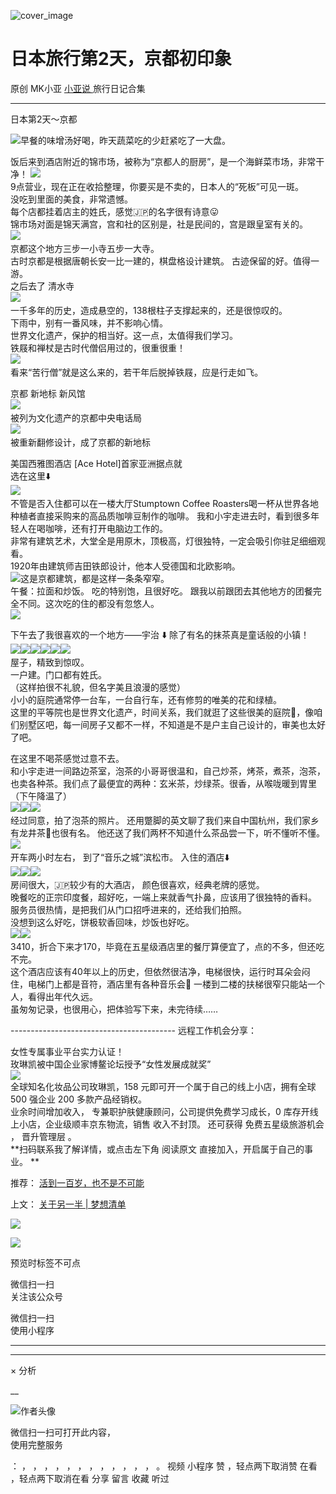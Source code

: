 ![cover_image](https://mmbiz.qpic.cn/mmbiz_jpg/A8SKDch4cJGCJV1zyrv07ZNKB3mUbBpvlh5BVAckH2ybTG7ianSSUoTicpJcxGMPnxUXBXib6RzicPdZKC7WwBiaeXQ/0?wx_fmt=jpeg)

#  日本旅行第2天，京都初印象

原创  MK小亚  [ 小亚说 ](https://mp.weixin.qq.com/mp/appmsgalbum?__biz=MzUxNDAwNTk0MQ==&action=getalbum&album_id=2876587720456847362#wechat_redirect) 旅行日记合集

__ _ _ _ _

  

日本第2天～京都

  

![](https://mmbiz.qpic.cn/mmbiz_jpg/A8SKDch4cJHxKNnXaUwicOJUsT6EwpvcELEWdVCSDnybQ53cLDrsoNtgR3zUkkyje8MVUnc9NTaibw3PJOIfHllw/640?wx_fmt=jpeg)
​  ​  早餐的味增汤好喝，昨天蔬菜吃的少赶紧吃了一大盘。  
  
饭后来到酒店附近的锦市场，被称为“京都人的厨房”，是一个海鲜菜市场，非常干净！
![](https://mmbiz.qpic.cn/mmbiz_jpg/A8SKDch4cJHxKNnXaUwicOJUsT6EwpvcE4RkZ3txD2EzlBJddJIPiaczEs2icwSs5olkY9SpdtPxjTKm5icfxY4urA/640?wx_fmt=jpeg)
​  
9点营业，现在正在收拾整理，你要买是不卖的，日本人的“死板”可见一斑。  
没吃到里面的美食，非常遗憾。  
每个店都挂着店主的姓氏，感觉🇯🇵的名字很有诗意😛  
锦市场对面是锦天满宫，宫和社的区别是，社是民间的，宫是跟皇室有关的。  
![](https://mmbiz.qpic.cn/mmbiz_jpg/A8SKDch4cJHxKNnXaUwicOJUsT6EwpvcE8bWNKI0XBMDoGibMU3r8kUYax39icFSnstdA5qIuYryohy0v49AjpB2A/640?wx_fmt=jpeg)
​  
京都这个地方三步一小寺五步一大寺。  
古时京都是根据唐朝长安一比一建的，棋盘格设计建筑。  古迹保留的好。值得一游。  
之后去了  清水寺  
![](https://mmbiz.qpic.cn/mmbiz_jpg/A8SKDch4cJHxKNnXaUwicOJUsT6EwpvcEFD7ibTCDWyVIBia48dR2jbn6wXTM98Eqic6l7I9mQIkrKhnl6IfFp0cuw/640?wx_fmt=jpeg)
​  
一千多年的历史，造成悬空的，138根柱子支撑起来的，还是很惊叹的。  
下雨中，别有一番风味，并不影响心情。  
世界文化遗产，保护的相当好。这一点，太值得我们学习。  
铁屐和禅杖是古时代僧侣用过的，很重很重！  
![](https://mmbiz.qpic.cn/mmbiz_jpg/A8SKDch4cJHxKNnXaUwicOJUsT6EwpvcENQpNOvWXb5Rbx8uGMqJnkwIEecZMpVRMgFKHCvzhHzLmbibqpfyxfvw/640?wx_fmt=jpeg)
​  
看来“苦行僧”就是这么来的，若干年后脱掉铁屐，应是行走如飞。  
  
京都 新地标 新风馆  
![](https://mmbiz.qpic.cn/mmbiz_jpg/A8SKDch4cJHxKNnXaUwicOJUsT6EwpvcE6pRqWEaw4YNvxgTqMwCClK7u0rEnTDXrYNXR8XTmcWy6JJzmzE6urQ/640?wx_fmt=jpeg)
​  
被列为文化遗产的京都中央电话局  
![](https://mmbiz.qpic.cn/mmbiz_jpg/A8SKDch4cJHxKNnXaUwicOJUsT6EwpvcEely8ocgkEZQ2OA61kkKnjQjkvRCVOPDFDiarvicCzqazbgSibwv3R3ialg/640?wx_fmt=jpeg)
​  
被重新翻修设计，成了京都的新地标  
  
美国西雅图酒店 [Ace Hotel]首家亚洲据点就  
选在这里⬇️  
![](https://mmbiz.qpic.cn/mmbiz_jpg/A8SKDch4cJHxKNnXaUwicOJUsT6EwpvcEEricdHz1aUHlld7Utkw093mc1m3AFw96Nk0XPg6Z13juxFVRw7MD7TQ/640?wx_fmt=jpeg)
​  
不管是否入住都可以在一楼大厅Stumptown Coffee Roasters喝一杯从世界各地种植者直接采购来的高品质咖啡豆制作的咖啡。
我和小宇走进去时，看到很多年轻人在喝咖啡，还有打开电脑边工作的。  
非常有建筑艺术，大堂全是用原木，顶极高，灯很独特，一定会吸引你驻足细细观看。  
1920年由建筑师吉田铁郎设计，他本人受德国和北欧影响。  
![](https://mmbiz.qpic.cn/mmbiz_jpg/A8SKDch4cJGCJV1zyrv07ZNKB3mUbBpvEnyMFVLvntgmcWwZfsX5ZsiamcR3nVMo1rUILuWupb8iclC5aZ86UE9Q/640?wx_fmt=jpeg)
​  这是京都建筑，都是这样一条条窄窄。  
午餐：拉面和炒饭。  吃的特别饱，且很好吃。  跟我以前跟团去其他地方的团餐完全不同。这次吃的住的都没有忽悠人。  
![](https://mmbiz.qpic.cn/mmbiz_jpg/A8SKDch4cJGCJV1zyrv07ZNKB3mUbBpv0898QMPEpHyadWscW0TFSPjnukHaWaqEj1k8pjefG05eTuqwibdlBHA/640?wx_fmt=jpeg)  
  
下午去了我很喜欢的一个地方——宇治 ⬇️  除了有名的抹茶​  真是童话般的小镇！  
![](https://mmbiz.qpic.cn/mmbiz_jpg/A8SKDch4cJGCJV1zyrv07ZNKB3mUbBpv3xmsiblYnX9QtZoZDqVde9BdyWKAtL8mkOGbUuQnR2TMoAOoxyicKkTw/640?wx_fmt=jpeg)
​
![](https://mmbiz.qpic.cn/mmbiz_jpg/A8SKDch4cJGCJV1zyrv07ZNKB3mUbBpvYIGE1uHLc5nheuWV29x5ZJn7D6BMuzrEoyS0iab57FIibKJyO1M520lw/640?wx_fmt=jpeg)
​
![](https://mmbiz.qpic.cn/mmbiz_jpg/A8SKDch4cJGCJV1zyrv07ZNKB3mUbBpvTU8c8Cbib1FTfuGWKZutvntHrS0O68eOkURBoWmsA9icmoGCManiaLGDg/640?wx_fmt=jpeg)
​
![](https://mmbiz.qpic.cn/mmbiz_jpg/A8SKDch4cJGCJV1zyrv07ZNKB3mUbBpvgZp4Zyz1NZoYFjrjAXRZBibqDqpCFltQIJJq3iafsAKtNJD6bDdpicFgQ/640?wx_fmt=jpeg)
​
![](https://mmbiz.qpic.cn/mmbiz_jpg/A8SKDch4cJGCJV1zyrv07ZNKB3mUbBpv73qLx8Z0yyhmzQwJMQMk1HSDsXHROicXIuRMyodn7eXq2m6bjkVvpZA/640?wx_fmt=jpeg)
​
![](https://mmbiz.qpic.cn/mmbiz_jpg/A8SKDch4cJGCJV1zyrv07ZNKB3mUbBpvIK0l6xj3tscnqZxUTwYpfcDdKbXjIibia4sJuAFvmu21N9wWfmSBgicLw/640?wx_fmt=jpeg)
​  
屋子，精致到惊叹。  
一户建。门口都有姓氏。  
（这样拍很不礼貌，但名字美且浪漫的感觉）  
小小的庭院通常停一台车，一台自行车，还有修剪的唯美的花和绿植。  
这里的平等院也是世界文化遗产，时间关系，我们就逛了这些很美的庭院🏡，像咱们别墅区吧，每一间房子又都不一样，不知道是不是户主自己设计的，审美也太好了吧。  
  
在这里不喝茶感觉过意不去。  
和小宇走进一间路边茶室，泡茶的小哥哥很温和，自己炒茶，烤茶，煮茶，泡茶，也卖各种茶。我们点了最便宜的两种：玄米茶，炒绿茶。很香，从喉咙暖到胃里（下午降温了）  
![](https://mmbiz.qpic.cn/mmbiz_jpg/A8SKDch4cJGCJV1zyrv07ZNKB3mUbBpvUicmMA6ZNz1m21MNnVfia4Jx09r9XcxOgaqUE6gDvx8zyicHG4HnUN7gw/640?wx_fmt=jpeg)
​
![](https://mmbiz.qpic.cn/mmbiz_jpg/A8SKDch4cJGCJV1zyrv07ZNKB3mUbBpvl8ZG12CsIyQsdj8NxELslkYaE0sp0pYHWkiaxxvxBwSR0guYxgNFNhQ/640?wx_fmt=jpeg)
​
![](https://mmbiz.qpic.cn/mmbiz_jpg/A8SKDch4cJGCJV1zyrv07ZNKB3mUbBpvufJDZWz9pXsJOknQjRTsT1ZBdRUj8y3Wvm0yJ6SIaMKewJ7hFbyZcA/640?wx_fmt=jpeg)
​  
经过同意，拍了泡茶的照片。  还用蹩脚的英文聊了我们来自中国杭州，我们家乡有龙井茶🍵也很有名。  他还送了我们两杯不知道什么茶品尝一下，听不懂听不懂。  
![](https://mmbiz.qpic.cn/mmbiz_jpg/A8SKDch4cJGCJV1zyrv07ZNKB3mUbBpvAzGPo6z1mMdtBdryhPFlzPWVgmppngbzZMpvla3KwOQicWiab4YX0POw/640?wx_fmt=jpeg)
​  
开车两小时左右，  到了“音乐之城”滨松市。  入住的酒店⬇️  
![](https://mmbiz.qpic.cn/mmbiz_jpg/A8SKDch4cJGCJV1zyrv07ZNKB3mUbBpvk9oSyoqVo5Yg8aNSyZ38ESdejdgXibDiaeXCdEriaAsszqt8as3UXO0vA/640?wx_fmt=jpeg)
​
![](https://mmbiz.qpic.cn/mmbiz_jpg/A8SKDch4cJGCJV1zyrv07ZNKB3mUbBpvcJhNO3adtWRczUpVXseUsRHJNxPXrNibeqaRjzT34XzS8RTPqePJQxQ/640?wx_fmt=jpeg)
​
![](https://mmbiz.qpic.cn/mmbiz_jpg/A8SKDch4cJGCJV1zyrv07ZNKB3mUbBpv0wqyNZ28ibictTR5G0TcPcibFOegOlCvjsCPMLPCp18pM86mU5UuMDCxQ/640?wx_fmt=jpeg)
​  
房间很大，🇯🇵较少有的大酒店，  颜色很喜欢，经典老牌的感觉。  
晚餐吃的正宗印度餐，超好吃，一端上来就香气扑鼻，应该用了很独特的香料。  
服务员很热情，是把我们从门口招呼进来的，还给我们拍照。  
没想到这么好吃，饼极软香回味，炒饭也好吃。  
![](https://mmbiz.qpic.cn/mmbiz_jpg/A8SKDch4cJGCJV1zyrv07ZNKB3mUbBpvibqqCiaNmwlH28TqQ6NEDeOLojDBzeLMvB28LdjeVpNugRrdhxZzbw5Q/640?wx_fmt=jpeg)
​
![](https://mmbiz.qpic.cn/mmbiz_jpg/A8SKDch4cJGCJV1zyrv07ZNKB3mUbBpviaPklGb3oql2R6fPh0vIkZplmQSun7OHQd3zGwJOS0RWG5aUjgRJLpw/640?wx_fmt=jpeg)
​  
3410，折合下来才170，毕竟在五星级酒店里的餐厅算便宜了，点的不多，但还吃不完。  
这个酒店应该有40年以上的历史，但依然很洁净，电梯很快，运行时耳朵会闷住，电梯门上都是音符，酒店里有各种音乐会🎼
一楼到二楼的扶梯很窄只能站一个人，看得出年代久远。  
虽匆匆记录，也很用心，把体验写下来，未完待续……  
  
\-----------------------------------------  远程工作机会分享：  
  
女性专属事业平台实力认证！  
玫琳凯被中国企业家博鳌论坛授予“女性发展成就奖”  
![](https://mmbiz.qpic.cn/mmbiz_jpg/A8SKDch4cJGnR41I5Dl9IuwiaHYx7825mM68DLlh5rkkJ0CicfyzASagdMUEZ2pNCZs13Ng5n6ehtuiaW1YJrziaHQ/640?wx_fmt=jpeg)  
全球知名化妆品公司玫琳凯，158 元即可开一个属于自己的线上小店，拥有全球 500 强企业 200 多款产品经销权。  
业余时间增加收入，  专兼职护肤健康顾问，公司提供免费学习成长，0 库存开线上小店，企业级顺丰京东物流，销售  收入不封顶。  还可获得
免费五星级旅游机会  ，  晋升管理层  。  
**扫码联系我了解详情，或点击左下角 阅读原文  直接加入，开启属于自己的事业。 **  
  

推荐： [ 活到一百岁，也不是不可能
](http://mp.weixin.qq.com/s?__biz=MzUxNDAwNTk0MQ==&mid=2247483704&idx=1&sn=dfbbe1321750ce81b34879745eea796b&chksm=f94dcfe2ce3a46f4d523630b552fa2c792af6b85392f0f7001b73b2629da0756981ddc719b0c&scene=21#wechat_redirect)  

上文： [ 关于另一半 | 梦想清单
](https://mp.weixin.qq.com/s?__biz=MzUxNDAwNTk0MQ==&mid=2247483894&idx=1&sn=25f8a0e9bd3f96dafb093d9d0ed82e96&chksm=f94dcf2cce3a463aa779edecf27544e4fa935148456d1972fd2cb3c87cb8a654833652d94f56&token=1279964396&lang=zh_CN&scene=21#wechat_redirect)

![](https://mmbiz.qpic.cn/mmbiz_gif/b96CibCt70iaZ7Bia3Wm91cEuWhERXfCYjTia9tf7aMjVBNRETSa2NpGjCV6tyNvgCLos8LBgwEgxcwaIw8zdOsG7A/640?wx_fmt=gif)

![](https://mmbiz.qpic.cn/mmbiz_jpg/A8SKDch4cJEicCnqTxiatgGquhIicZ1wJ1Dth5YOOzoYV7U4N3HmiaO0vVAzjOpBVdtF0gnL632Fc7HqiaDmgveQDEw/640?wx_fmt=jpeg)

  

预览时标签不可点

微信扫一扫  
关注该公众号



微信扫一扫  
使用小程序

****



****



×  分析

__

![作者头像](http://mmbiz.qpic.cn/mmbiz_png/A8SKDch4cJE0KicTMyrVCx3VLqEgic5sJ1V5QeGZTibG9GLZlSCXSj5ByXNkib5PBrZVMkI41KKxgwE1K9gfypUeRg/0?wx_fmt=png)

微信扫一扫可打开此内容，  
使用完整服务

：  ，  ，  ，  ，  ，  ，  ，  ，  ，  ，  ，  ，  。  视频  小程序  赞  ，轻点两下取消赞  在看  ，轻点两下取消在看
分享  留言  收藏  听过

